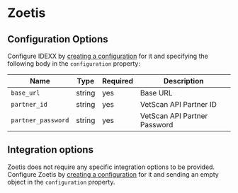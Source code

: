 # Zoetis

## Configuration Options
Configure IDEXX by [creating a configuration](/docs/dmi/api/operations/create-a-provider-configuration) for it and specifying the following body in the `configuration` property:

| Name               | Type   | Required | Description                  |
|--------------------|--------|----------|------------------------------|
| `base_url`         | string | yes      | Base URL                     |
| `partner_id`       | string | yes      | VetScan API Partner ID       |
| `partner_password` | string | yes      | VetScan API Partner Password |

## Integration options
Zoetis does not require any specific integration options to be provided. Configure Zoetis by [creating a configuration](/docs/dmi/api/operations/create-a-provider-configuration) for it and sending an empty object in the `configuration` property.
